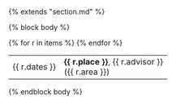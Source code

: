 {% extends "section.md" %}

{% block body %}
<table style="width:100%">
{% for r in items %}
<tr>
  <td>{{ r.dates }}</td>
  <td>
    <strong>{{ r.place }}</strong>, {{ r.advisor }} <br>
    ({{ r.area }})
  </td>
</tr>
{% endfor %}
</table>

{% endblock body %}
